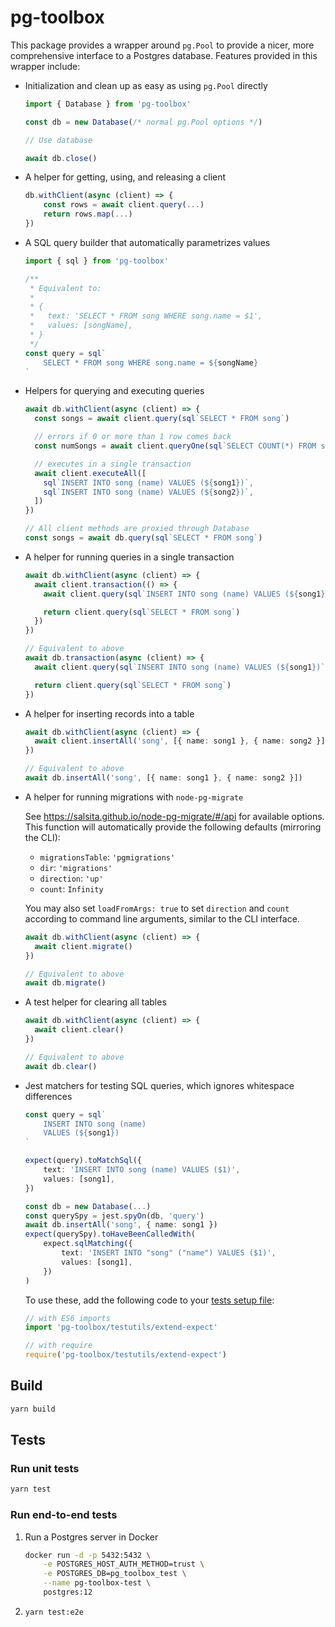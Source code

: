 # pg-toolbox

This package provides a wrapper around `pg.Pool` to provide a nicer, more
comprehensive interface to a Postgres database. Features provided in this
wrapper include:

- Initialization and clean up as easy as using `pg.Pool` directly

  ```ts
  import { Database } from 'pg-toolbox'

  const db = new Database(/* normal pg.Pool options */)

  // Use database

  await db.close()
  ```

- A helper for getting, using, and releasing a client

  ```ts
  db.withClient(async (client) => {
      const rows = await client.query(...)
      return rows.map(...)
  })
  ```

- A SQL query builder that automatically parametrizes values

  ```ts
  import { sql } from 'pg-toolbox'

  /**
   * Equivalent to:
   *
   * {
   *   text: 'SELECT * FROM song WHERE song.name = $1',
   *   values: [songName],
   * }
   */
  const query = sql`
      SELECT * FROM song WHERE song.name = ${songName}
  `
  ```

- Helpers for querying and executing queries

  ```ts
  await db.withClient(async (client) => {
    const songs = await client.query(sql`SELECT * FROM song`)

    // errors if 0 or more than 1 row comes back
    const numSongs = await client.queryOne(sql`SELECT COUNT(*) FROM song`)

    // executes in a single transaction
    await client.executeAll([
      sql`INSERT INTO song (name) VALUES (${song1})`,
      sql`INSERT INTO song (name) VALUES (${song2})`,
    ])
  })

  // All client methods are proxied through Database
  const songs = await db.query(sql`SELECT * FROM song`)
  ```

- A helper for running queries in a single transaction

  ```ts
  await db.withClient(async (client) => {
    await client.transaction(() => {
      await client.query(sql`INSERT INTO song (name) VALUES (${song1})`)

      return client.query(sql`SELECT * FROM song`)
    })
  })

  // Equivalent to above
  await db.transaction(async (client) => {
    await client.query(sql`INSERT INTO song (name) VALUES (${song1})`)

    return client.query(sql`SELECT * FROM song`)
  })
  ```

- A helper for inserting records into a table

  ```ts
  await db.withClient(async (client) => {
    await client.insertAll('song', [{ name: song1 }, { name: song2 }])
  })

  // Equivalent to above
  await db.insertAll('song', [{ name: song1 }, { name: song2 }])
  ```

- A helper for running migrations with `node-pg-migrate`

  See https://salsita.github.io/node-pg-migrate/#/api for available options.
  This function will automatically provide the following defaults (mirroring
  the CLI):

  - `migrationsTable`: `'pgmigrations'`
  - `dir`: `'migrations'`
  - `direction`: `'up'`
  - `count`: `Infinity`

  You may also set `loadFromArgs: true` to set `direction` and `count`
  according to command line arguments, similar to the CLI interface.

  ```ts
  await db.withClient(async (client) => {
    await client.migrate()
  })

  // Equivalent to above
  await db.migrate()
  ```

- A test helper for clearing all tables

  ```ts
  await db.withClient(async (client) => {
    await client.clear()
  })

  // Equivalent to above
  await db.clear()
  ```

- Jest matchers for testing SQL queries, which ignores whitespace differences

  ```ts
  const query = sql`
      INSERT INTO song (name)
      VALUES (${song1})
  `

  expect(query).toMatchSql({
      text: 'INSERT INTO song (name) VALUES ($1)',
      values: [song1],
  })

  const db = new Database(...)
  const querySpy = jest.spyOn(db, 'query')
  await db.insertAll('song', { name: song1 })
  expect(querySpy).toHaveBeenCalledWith(
      expect.sqlMatching({
          text: 'INSERT INTO "song" ("name") VALUES ($1)',
          values: [song1],
      })
  )
  ```

  To use these, add the following code to your
  [tests setup file](https://jestjs.io/docs/en/configuration.html#setupfilesafterenv-array):

  ```js
  // with ES6 imports
  import 'pg-toolbox/testutils/extend-expect'

  // with require
  require('pg-toolbox/testutils/extend-expect')
  ```

## Build

```bash
yarn build
```

## Tests

### Run unit tests

```bash
yarn test
```

### Run end-to-end tests

1. Run a Postgres server in Docker

   ```bash
   docker run -d -p 5432:5432 \
       -e POSTGRES_HOST_AUTH_METHOD=trust \
       -e POSTGRES_DB=pg_toolbox_test \
       --name pg-toolbox-test \
       postgres:12
   ```

1. `yarn test:e2e`
